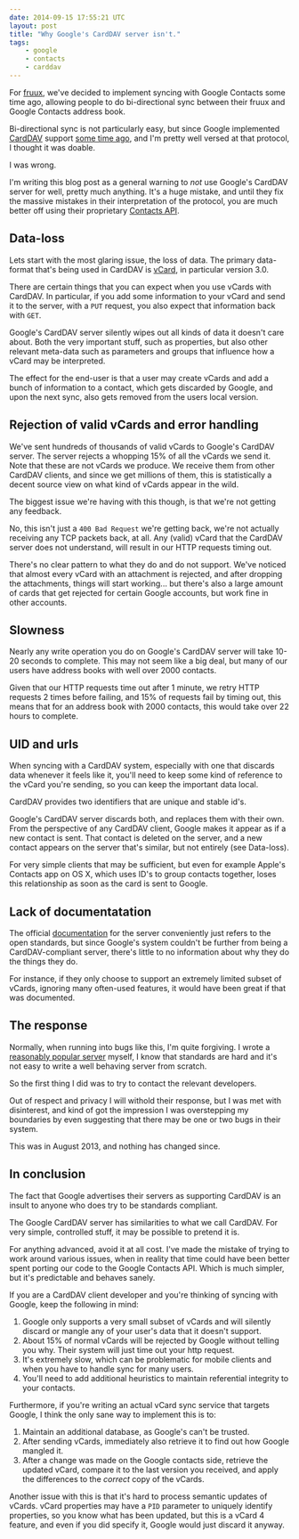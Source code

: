 ```yaml
---
date: 2014-09-15 17:55:21 UTC
layout: post
title: "Why Google's CardDAV server isn't."
tags:
    - google
    - contacts
    - carddav
---
```


For [fruux][1], we've decided to implement syncing with Google Contacts some
time ago, allowing people to do bi-directional sync between their fruux and
Google Contacts address book.

Bi-directional sync is not particularly easy, but since Google implemented
[CardDAV][2] support [some time ago][3], and I'm pretty well versed at that
protocol, I thought it was doable.

I was wrong.

I'm writing this blog post as a general warning to _not_ use Google's CardDAV
server for well, pretty much anything. It's a huge mistake, and until they fix
the massive mistakes in their interpretation of the protocol, you are much
better off using their proprietary [Contacts API][4].


Data-loss
---------

Lets start with the most glaring issue, the loss of data.
The primary data-format that's being used in CardDAV is [vCard][2], in
particular version 3.0.

There are certain things that you can expect when you use vCards with CardDAV.
In particular, if you add some information to your vCard and send it to the
server, with a `PUT` request, you also expect that information back with `GET`.

Google's CardDAV server silently wipes out all kinds of data it doesn't care
about. Both the very important stuff, such as properties, but also other
relevant meta-data such as parameters and groups that influence how a vCard may
be interpreted.

The effect for the end-user is that a user may create vCards and add a bunch of
information to a contact, which gets discarded by Google, and upon the next sync,
also gets removed from the users local version.


Rejection of valid vCards and error handling
--------------------------------------------

We've sent hundreds of thousands of valid vCards to Google's CardDAV server. The
server rejects a whopping 15% of all the vCards we send it. Note that these
are not vCards we produce. We receive them from other CardDAV clients, and since
we get millions of them, this is statistically a decent source view on what kind
of vCards appear in the wild.

The biggest issue we're having with this though, is that we're not getting any
feedback.

No, this isn't just a `400 Bad Request` we're getting back, we're not actually
receiving any TCP packets back, at all. Any (valid) vCard that the CardDAV
server does not understand, will result in our HTTP requests timing out.

There's no clear pattern to what they do and do not support. We've noticed that
almost every vCard with an attachment is rejected, and after dropping the
attachments, things will start working... but there's also a large amount
of cards that get rejected for certain Google accounts, but work fine in other
accounts.


Slowness
--------

Nearly any write operation you do on Google's CardDAV server will take 10-20 seconds
to complete. This may not seem like a big deal, but many of our users have
address books with well over 2000 contacts.

Given that our HTTP requests time out after 1 minute, we retry HTTP requests
2 times before failing, and 15% of requests fail by timing out, this means that
for an address book with 2000 contacts, this would take over 22 hours to
complete.


UID and urls
------------

When syncing with a CardDAV system, especially with one that discards data
whenever it feels like it, you'll need to keep some kind of
reference to the vCard you're sending, so you can keep the important data
local.

CardDAV provides two identifiers that are unique and stable id's.

Google's CardDAV server discards both, and replaces them with their own. From
the perspective of any CardDAV client, Google makes it appear as if a new
contact is sent. That contact is deleted on the server, and a new contact
appears on the server that's similar, but not entirely (see Data-loss).

For very simple clients that may be sufficient, but even for example Apple's
Contacts app on OS X, which uses ID's to group contacts together, loses this
relationship as soon as the card is sent to Google.


Lack of documentatation
-----------------------

The official [documentation][5] for the server conveniently just refers to the
open standards, but since Google's system couldn't be further from being a 
CardDAV-compliant server, there's little to no information about why they do
the things they do.

For instance, if they only choose to support an extremely limited subset of
vCards, ignoring many often-used features, it would have been great if that
was documented.


The response
------------

Normally, when running into bugs like this, I'm quite forgiving. I wrote a
[reasonably popular server][6] myself, I know that standards are hard and
it's not easy to write a well behaving server from scratch.

So the first thing I did was to try to contact the relevant developers.

Out of respect and privacy I will withold their response, but I was met with
disinterest, and kind of got the impression I was overstepping my boundaries
by even suggesting that there may be one or two bugs in their system.

This was in August 2013, and nothing has changed since.


In conclusion
-------------

The fact that Google advertises their servers as supporting CardDAV is an
insult to anyone who does try to be standards compliant.

The Google CardDAV server has similarities to what we call CardDAV.
For very simple, controlled stuff, it may be possible to pretend it is.

For anything advanced, avoid it at all cost. I've made the mistake of trying
to work around various issues, when in reality that time could have
been better spent porting our code to the Google Contacts API. Which is much
simpler, but it's predictable and behaves sanely.

If you are a CardDAV client developer and you're thinking of syncing with
Google, keep the following in mind:

1. Google only supports a very small subset of vCards and will silently discard
   or mangle any of your user's data that it doesn't support.
2. About 15% of normal vCards will be rejected by Google without telling you
   why. Their system will just time out your http request.
3. It's extremely slow, which can be problematic for mobile clients and when
   you have to handle sync for many users.
4. You'll need to add additional heuristics to maintain referential integrity
   to your contacts.

Furthermore, if you're writing an actual vCard sync service that targets
Google, I think the only sane way to implement this is to:

1. Maintain an additional database, as Google's can't be trusted.
2. After sending vCards, immediately also retrieve it to find out how Google
   mangled it.
3. After a change was made on the Google contacts side, retrieve the updated
   vCard, compare it to the last version you received, and apply the
   differences to the *correct* copy of the vCards.

Another issue with this is that it's hard to process semantic updates of vCards.
vCard properties may have a `PID` parameter to uniquely identify properties,
so you know what has been updated, but this is a vCard 4 feature, and even
if you did specify it, Google would just discard it anyway.



[1]: https://fruux.com/
[2]: http://tools.ietf.org/html/rfc2426 
[3]: http://gmailblog.blogspot.ca/2012/09/a-new-way-to-sync-google-contacts.html
[4]: https://developers.google.com/google-apps/contacts/v3/
[5]: https://developers.google.com/google-apps/carddav/
[6]: http://sabre.io/dav/

